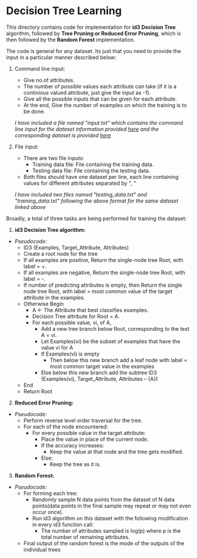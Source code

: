 # Decision Tree Learning

This directory contains code for implementation for **id3 Decision Tree** algorithm, followed by **Tree Pruning or Reduced Error Pruning**, which is then followed by the **Random Forest** implementation.

The code is general for any dataset. Its just that you need to provide the input in a particular manner described below:

1. Command line input:
    - Give no.of attributes.
    - The number of possible values each attribute can take (if it is a continious valued attribute, just give the input as -1).
    - Give all the possible inputs that can be given for each attribute.
    - At the end, Give the number of examples on which the training is to be done.
  
    *I have included a file named "input.txt" which contains the command line input for the dataset information provided [here](https://archive.ics.uci.edu/ml/datasets/Census+Income) and the corresponding dataset is provided [here](https://archive.ics.uci.edu/ml/machine-learning-databases/adult/)*
  
2. File input:
    - There are two file inputs:
      - Training data file: File containing the training data.
      - Testing data file: File containing the testing data.
    - Both files should have one dataset per line, each line containing values for different attributes separated by ", "
  
    *I have included two files named "testing_data.txt" and "training_data.txt" following the above format for the same dataset linked above*
  
  
Broadly, a total of three tasks are being performed for training the dataset:

1. **id3 Decision Tree algorithm:**
  - *Pseudocode:*
    - ID3 (Examples, Target_Attribute, Attributes)
    - Create a root node for the tree
    - If all examples are positive, Return the single-node tree Root, with label = +.
    - If all examples are negative, Return the single-node tree Root, with label = -.
    - If number of predicting attributes is empty, then Return the single node tree Root, with label = most common value of the target attribute in the examples.
    - Otherwise Begin
        - A ← The Attribute that best classifies examples.
        - Decision Tree attribute for Root = A.
        - For each possible value, vi, of A,
            - Add a new tree branch below Root, corresponding to the test A = vi.
            - Let Examples(vi) be the subset of examples that have the value vi for A
            - If Examples(vi) is empty
                - Then below this new branch add a leaf node with label = most common target value in the examples
            - Else below this new branch add the subtree ID3 (Examples(vi), Target_Attribute, Attributes – {A})
    - End
    - Return Root


2. **Reduced Error Pruning:**
  - *Pseudocode:*
    - Perform reverse level order traversal for the tree.
    - For each of the node encountered:
        - For every possible value in the target attribute:
            - Place the value in place of the current node.
            - If the accuracy increases:
                - Keep the value at that node and the tree gets modified.
            - Else:
                - Keep the tree as it is.
    
    
3. **Random Forest:**
  - *Pseudocode:*
      - For forming each tree:
          - Randomly sample N data points from the dataset of N data points(data points in the final sample may repeat or may not even occur once).
          - Run id3 algorithm on this dataset with the following modification in every id3 function call:
              - The number of attributes sampled is log(p) where p is the total number of remaining attributes.
      - Final output of the random forest is the mode of the outputs of the individual trees
